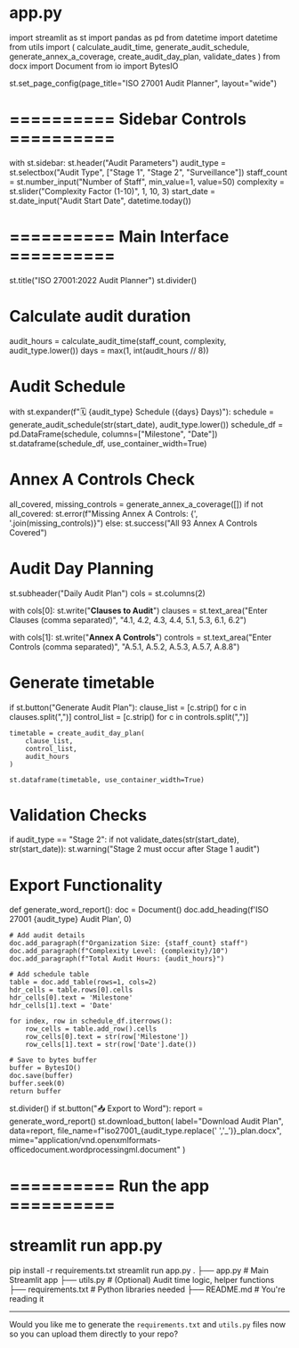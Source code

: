 # app.py
import streamlit as st
import pandas as pd
from datetime import datetime
from utils import (
    calculate_audit_time,
    generate_audit_schedule,
    generate_annex_a_coverage,
    create_audit_day_plan,
    validate_dates
)
from docx import Document
from io import BytesIO

st.set_page_config(page_title="ISO 27001 Audit Planner", layout="wide")

# ========== Sidebar Controls ==========
with st.sidebar:
    st.header("Audit Parameters")
    audit_type = st.selectbox("Audit Type", ["Stage 1", "Stage 2", "Surveillance"])
    staff_count = st.number_input("Number of Staff", min_value=1, value=50)
    complexity = st.slider("Complexity Factor (1-10)", 1, 10, 3)
    start_date = st.date_input("Audit Start Date", datetime.today())

# ========== Main Interface ==========
st.title("ISO 27001:2022 Audit Planner")
st.divider()

# Calculate audit duration
audit_hours = calculate_audit_time(staff_count, complexity, audit_type.lower())
days = max(1, int(audit_hours // 8))

# Audit Schedule
with st.expander(f"🗓️ {audit_type} Schedule ({days} Days)"):
    schedule = generate_audit_schedule(str(start_date), audit_type.lower())
    schedule_df = pd.DataFrame(schedule, columns=["Milestone", "Date"])
    st.dataframe(schedule_df, use_container_width=True)

# Annex A Controls Check
all_covered, missing_controls = generate_annex_a_coverage([])
if not all_covered:
    st.error(f"Missing Annex A Controls: {', '.join(missing_controls)}")
else:
    st.success("All 93 Annex A Controls Covered")

# Audit Day Planning
st.subheader("Daily Audit Plan")
cols = st.columns(2)

with cols[0]:
    st.write("**Clauses to Audit**")
    clauses = st.text_area("Enter Clauses (comma separated)", 
                         "4.1, 4.2, 4.3, 4.4, 5.1, 5.3, 6.1, 6.2")

with cols[1]:
    st.write("**Annex A Controls**")
    controls = st.text_area("Enter Controls (comma separated)", 
                          "A.5.1, A.5.2, A.5.3, A.5.7, A.8.8")

# Generate timetable
if st.button("Generate Audit Plan"):
    clause_list = [c.strip() for c in clauses.split(",")]
    control_list = [c.strip() for c in controls.split(",")]
    
    timetable = create_audit_day_plan(
        clause_list,
        control_list,
        audit_hours
    )
    
    st.dataframe(timetable, use_container_width=True)

# Validation Checks
if audit_type == "Stage 2":
    if not validate_dates(str(start_date), str(start_date)):
        st.warning("Stage 2 must occur after Stage 1 audit")

# Export Functionality
def generate_word_report():
    doc = Document()
    doc.add_heading(f'ISO 27001 {audit_type} Audit Plan', 0)
    
    # Add audit details
    doc.add_paragraph(f"Organization Size: {staff_count} staff")
    doc.add_paragraph(f"Complexity Level: {complexity}/10")
    doc.add_paragraph(f"Total Audit Hours: {audit_hours}")
    
    # Add schedule table
    table = doc.add_table(rows=1, cols=2)
    hdr_cells = table.rows[0].cells
    hdr_cells[0].text = 'Milestone'
    hdr_cells[1].text = 'Date'
    
    for index, row in schedule_df.iterrows():
        row_cells = table.add_row().cells
        row_cells[0].text = str(row['Milestone'])
        row_cells[1].text = str(row['Date'].date())
    
    # Save to bytes buffer
    buffer = BytesIO()
    doc.save(buffer)
    buffer.seek(0)
    return buffer

st.divider()
if st.button("📥 Export to Word"):
    report = generate_word_report()
    st.download_button(
        label="Download Audit Plan",
        data=report,
        file_name=f"iso27001_{audit_type.replace(' ','_')}_plan.docx",
        mime="application/vnd.openxmlformats-officedocument.wordprocessingml.document"
    )

# ========== Run the app ==========
# streamlit run app.py
pip install -r requirements.txt
streamlit run app.py
.
├── app.py               # Main Streamlit app
├── utils.py             # (Optional) Audit time logic, helper functions
├── requirements.txt     # Python libraries needed
├── README.md            # You're reading it

---

Would you like me to generate the `requirements.txt` and `utils.py` files now so you can upload them directly to your repo?
